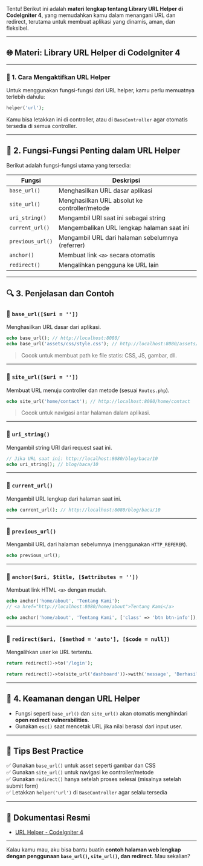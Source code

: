Tentu! Berikut ini adalah **materi lengkap tentang Library URL Helper di CodeIgniter 4**, yang memudahkan kamu dalam menangani URL dan redirect, terutama untuk membuat aplikasi yang dinamis, aman, dan fleksibel.

---

## 🌐 Materi: Library URL Helper di CodeIgniter 4

---

### 📌 1. **Cara Mengaktifkan URL Helper**

Untuk menggunakan fungsi-fungsi dari URL helper, kamu perlu memuatnya terlebih dahulu:

```php
helper('url');
```

Kamu bisa letakkan ini di controller, atau di `BaseController` agar otomatis tersedia di semua controller.

---

## 🔧 2. **Fungsi-Fungsi Penting dalam URL Helper**

Berikut adalah fungsi-fungsi utama yang tersedia:

| Fungsi | Deskripsi |
|--------|-----------|
| `base_url()` | Menghasilkan URL dasar aplikasi |
| `site_url()` | Menghasilkan URL absolut ke controller/metode |
| `uri_string()` | Mengambil URI saat ini sebagai string |
| `current_url()` | Mengembalikan URL lengkap halaman saat ini |
| `previous_url()` | Mengambil URL dari halaman sebelumnya (referrer) |
| `anchor()` | Membuat link `<a>` secara otomatis |
| `redirect()` | Mengalihkan pengguna ke URL lain |

---

## 🔍 3. **Penjelasan dan Contoh**

### 🔹 `base_url([$uri = ''])`

Menghasilkan URL dasar dari aplikasi.

```php
echo base_url(); // http://localhost:8080/
echo base_url('assets/css/style.css'); // http://localhost:8080/assets/css/style.css
```

> Cocok untuk membuat path ke file statis: CSS, JS, gambar, dll.

---

### 🔹 `site_url([$uri = ''])`

Membuat URL menuju controller dan metode (sesuai `Routes.php`).

```php
echo site_url('home/contact'); // http://localhost:8080/home/contact
```

> Cocok untuk navigasi antar halaman dalam aplikasi.

---

### 🔹 `uri_string()`

Mengambil string URI dari request saat ini.

```php
// Jika URL saat ini: http://localhost:8080/blog/baca/10
echo uri_string(); // blog/baca/10
```

---

### 🔹 `current_url()`

Mengambil URL lengkap dari halaman saat ini.

```php
echo current_url(); // http://localhost:8080/blog/baca/10
```

---

### 🔹 `previous_url()`

Mengambil URL dari halaman sebelumnya (menggunakan `HTTP_REFERER`).

```php
echo previous_url();
```

---

### 🔹 `anchor($uri, $title, [$attributes = ''])`

Membuat link HTML `<a>` dengan mudah.

```php
echo anchor('home/about', 'Tentang Kami');
// <a href="http://localhost:8080/home/about">Tentang Kami</a>

echo anchor('home/about', 'Tentang Kami', ['class' => 'btn btn-info']);
```

---

### 🔹 `redirect($uri, [$method = 'auto'], [$code = null])`

Mengalihkan user ke URL tertentu.

```php
return redirect()->to('/login');

return redirect()->to(site_url('dashboard'))->with('message', 'Berhasil login');
```

---

## 🔐 4. **Keamanan dengan URL Helper**

- Fungsi seperti `base_url()` dan `site_url()` akan otomatis menghindari **open redirect vulnerabilities**.
- Gunakan `esc()` saat mencetak URL jika nilai berasal dari input user.
  
---

## 🧪 Tips Best Practice

✅ Gunakan `base_url()` untuk asset seperti gambar dan CSS  
✅ Gunakan `site_url()` untuk navigasi ke controller/metode  
✅ Gunakan `redirect()` hanya setelah proses selesai (misalnya setelah submit form)  
✅ Letakkan `helper('url')` di `BaseController` agar selalu tersedia

---

## 📘 Dokumentasi Resmi

- [URL Helper - CodeIgniter 4](https://codeigniter.com/user_guide/helpers/url_helper.html)

---

Kalau kamu mau, aku bisa bantu buatin **contoh halaman web lengkap dengan penggunaan `base_url()`, `site_url()`, dan redirect**. Mau sekalian?